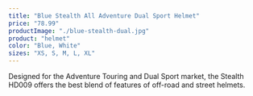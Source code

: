 ```yaml
---
title: "Blue Stealth All Adventure Dual Sport Helmet"
price: "78.99"
productImage: "./blue-stealth-dual.jpg"
product: "helmet"
color: "Blue, White"
sizes: "XS, S, M, L, XL"
---
```


Designed for the Adventure Touring and Dual Sport market, the Stealth HD009 offers the best blend of features of off-road and street helmets.